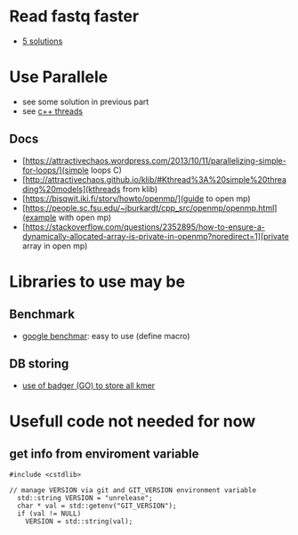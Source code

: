 #  Read fastq faster

 * [5 solutions](Fastq_Faster.md)

# Use Parallele

 * see some solution in previous part
 * see [c++ threads](cppthread.md)

## Docs
 * [https://attractivechaos.wordpress.com/2013/10/11/parallelizing-simple-for-loops/](simple loops C)
 * [http://attractivechaos.github.io/klib/#Kthread%3A%20simple%20threading%20models](kthreads from klib)
 * [https://bisqwit.iki.fi/story/howto/openmp/](guide to open mp)
 * [https://people.sc.fsu.edu/~jburkardt/cpp_src/openmp/openmp.html](example with open mp)
 * [https://stackoverflow.com/questions/2352895/how-to-ensure-a-dynamically-allocated-array-is-private-in-openmp?noredirect=1](private array in open mp)


# Libraries to use may be

## Benchmark

 * [google benchmar](https://github.com/google/benchmark.git): easy to use (define macro)

## DB storing

 * [use of badger (GO) to store all kmer](https://github.com/dgraph-io/badger)

# Usefull code not needed for now

##  get info from enviroment variable
    #include <cstdlib>

    // manage VERSION via git and GIT_VERSION environment variable
      std::string VERSION = "unrelease";
      char * val = std::getenv("GIT_VERSION");
      if (val != NULL)
        VERSION = std::string(val);

